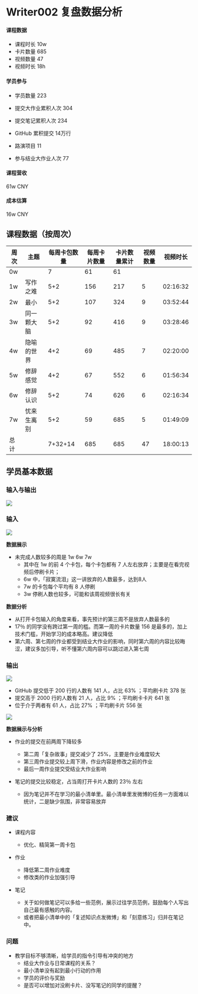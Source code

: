 # Writer002 复盘数据分析

#### 课程数据

- 课程时长 10w  
- 卡片数量 685  
- 视频数量 47
- 视频时长 18h

#### 学员参与

- 学员数量 223
- 提交大作业累积人次 304
- 提交笔记累积人次 234
- GitHub 累积提交 14万行

- 路演项目 11
- 参与结业大作业人次 77

#### 课程营收

61w CNY

#### 成本估算

16w CNY

## 课程数据（按周次）
| 周次 | 主题    | 每周卡包数量  | 每周卡片数量 | 卡片数量累计 | 视频数量 | 视频时长     | 
|----|-------|---------|--------|--------|------|----------| 
| 0w |       | 7       | 61     | 61     |      |          | 
| 1w | 写作之难  | 5+2     | 156    | 217    | 5    | 02:16:32 | 
| 2w | 最小    | 5+2     | 107    | 324    | 9    | 03:52:44 | 
| 3w | 同一颗大脑 | 5+2     | 92     | 416    | 9    | 03:28:46 | 
| 4w | 隐喻的世界 | 4+2     | 69     | 485    | 7    | 02:20:00 | 
| 5w | 修辞感觉  | 4+2     | 67     | 552    | 6    | 01:56:34 | 
| 6w | 修辞认识  | 5+2     | 74     | 626    | 6    | 02:16:34 | 
| 7w | 忧来生离别 | 5+2     | 59     | 685    | 5    | 01:49:09 | 
| 总计 |       | 7+32+14 | 685    | 685    | 47   | 18:00:13 | 

## 学员基本数据
### 输入与输出

![](http://oax0nr6r7.bkt.clouddn.com/2017-05-26-image%20-3-.png)



### 输入

![](http://oax0nr6r7.bkt.clouddn.com/2017-05-26-image%20-4-.png)

**数据展示**

- 未完成人数较多的周是 1w 6w 7w 
	- 其中在 1w 的前 4 个卡包，每个卡包都有 7 人左右放弃；主要是在看完视频后停刷卡片；
	-  6w 中，「寂寞流泪」这一讲放弃的人数最多，达到8人
	-  7w 的卡包每个平均有 8 人停刷
	-  3w 停刷人数也较多，可能和该周视频很长有关

**数据分析**

- 从打开卡包输入的角度来看，事先预计的第三周不是放弃人数最多的
- 17％ 的同学没有跨过第一周的槛。而第一周的卡片数量 156 是最多的，加上技术门槛，开始学习的成本略高。建议降低
- 第六周、第七周的作业都受到结业大作业的影响，同时第六周的内容比较晦涩，建议多加引导，听不懂第六周内容可以跳过进入第七周

### 输出

![](http://oax0nr6r7.bkt.clouddn.com/2017-05-26-image%20-6-.png)

- GitHub 提交低于 200 行的人数有 141 人，占比 63% ；平均刷卡片 378 张
- 提交高于 2000 行的人数有 21 人，占比 9% ；平均刷卡卡片 641 张
- 位于介于两者有 61 人，占比 27% ；平均刷卡片 556 张

 
![](http://oax0nr6r7.bkt.clouddn.com/2017-05-26-image%20-2-.png)

**数据展示与分析**

- 作业的提交在前两周下降较多
	- 第二周「复杂故事」提交减少了 25%，主要是作业难度较大
	- 第三周作业提交较上周下滑，作业内容是修改之前的作业
	- 最后一周作业提交受结业大作业影响

- 笔记的提交比较稳定，占当周打开卡片人数的 23％ 左右
	- 因为笔记并不在学习的最小清单里。最小清单里发微博的任务一方面难以统计，二是缺少氛围，非常容易放弃


### 建议

- 课程内容
	- 优化、精简第一周卡包

- 作业
	- 降低第二周作业难度
	- 修改类的作业加强引导
	
- 笔记
	- 关于如何做笔记可以多给一些范例，展示过往学员范例，鼓励每个人写出自己最有感触的内容。
	- 或者把最小清单中的「复述知识点发微博」和「刻意练习」归并在笔记中。

### 问题

- 教学目标不够清晰，给学员的指令引导有冲突的地方
	- 结业大作业与日常课程的关系？
	- 最小清单没有起到最小行动的作用
	- 学员的评价与奖励
	- 是否可以增加对没刷卡片、没写笔记的同学的提醒？





